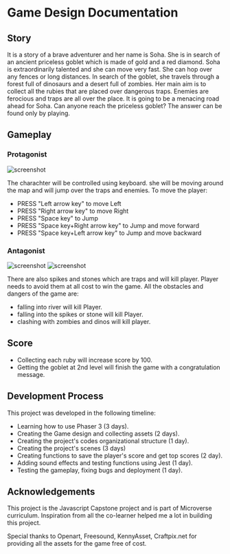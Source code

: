 # Game Design Documentation

## Story

It is a story of a brave adventurer and her name is Soha. She is in search of an ancient priceless goblet which is made of gold and a red diamond. Soha is extraordinarily talented and she can move very fast. She can hop over any fences or long distances. In search of the goblet, she travels through a forest full of dinosaurs and a desert full of zombies. Her main aim is to collect all the rubies that are placed over dangerous traps. Enemies are ferocious and traps are all over the place. It is going to be a menacing road ahead for Soha. Can anyone reach the priceless goblet? The answer can be found only by playing.

## Gameplay

### Protagonist
![screenshot](./src/assets/charachter/sohadoc.png)

The charachter will be controlled using keyboard. she will be moving around the map and will jump over the traps and enemies.
To move the player:

- PRESS "Left arrow key" to move Left
- PRESS "Right arrow key" to move Right
- PRESS "Space key" to Jump
- PRESS "Space key+Right arrow key" to Jump and move forward
- PRESS "Space key+Left arrow key" to Jump and move backward


### Antagonist
![screenshot](./src/assets/charachter/dino.png)
![screenshot](./src/assets/charachter/zombie.png)

There are also spikes and stones which are traps and will kill player. Player needs to avoid them at all cost to win the game. All the obstacles and dangers of the game are:

- falling into river will kill Player.
- falling into the spikes or stone will kill Player.
- clashing with zombies and dinos will kill player.

## Score

- Collecting each ruby will increase score by 100.
- Getting the goblet at 2nd level will finish the game with a congratulation message.

## Development Process

This project was developed in the following timeline:
- Learning how to use Phaser 3 (3 days).
- Creating the Game design and collecting assets (2 days).
- Creating the project's codes organizational structure (1 day).
- Creating the project's scenes (3 days)
- Creating functions to save the player's score and get top scores (2 day).
- Adding sound effects and testing functions using Jest (1 day).
- Testing the gameplay, fixing bugs and deployment (1 day).


## Acknowledgements
This project is the Javascript Capstone project and is part of Microverse curriculum. Inspiration from all the co-learner helped me a lot in building this project.

Special thanks to Openart, Freesound, KennyAsset, Craftpix.net for providing all the assets for the game free of cost.
